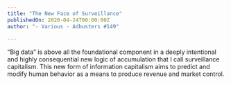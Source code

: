 ```yaml
---
title: "The New Face of Surveillance"
publishedOn: 2020-04-24T00:00:00Z
author: "- Various - Adbusters #149"

---
```


“Big data” is above all the foundational component in a deeply intentional and highly consequential new logic of accumulation that I call surveillance capitalism. This new form of information capitalism aims to predict and modify human behavior as a means to produce revenue and market control.